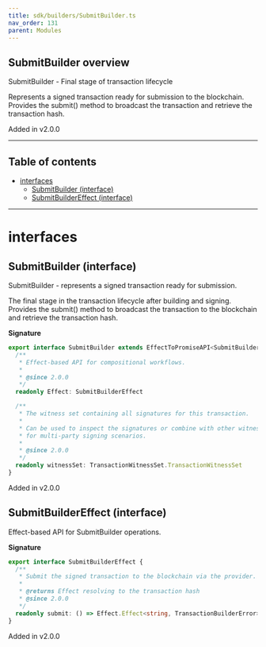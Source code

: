 ```yaml
---
title: sdk/builders/SubmitBuilder.ts
nav_order: 131
parent: Modules
---
```


## SubmitBuilder overview

SubmitBuilder - Final stage of transaction lifecycle

Represents a signed transaction ready for submission to the blockchain.
Provides the submit() method to broadcast the transaction and retrieve the transaction hash.

Added in v2.0.0

---

<h2 class="text-delta">Table of contents</h2>

- [interfaces](#interfaces)
  - [SubmitBuilder (interface)](#submitbuilder-interface)
  - [SubmitBuilderEffect (interface)](#submitbuildereffect-interface)

---

# interfaces

## SubmitBuilder (interface)

SubmitBuilder - represents a signed transaction ready for submission.

The final stage in the transaction lifecycle after building and signing.
Provides the submit() method to broadcast the transaction to the blockchain
and retrieve the transaction hash.

**Signature**

```ts
export interface SubmitBuilder extends EffectToPromiseAPI<SubmitBuilderEffect> {
  /**
   * Effect-based API for compositional workflows.
   *
   * @since 2.0.0
   */
  readonly Effect: SubmitBuilderEffect

  /**
   * The witness set containing all signatures for this transaction.
   *
   * Can be used to inspect the signatures or combine with other witness sets
   * for multi-party signing scenarios.
   *
   * @since 2.0.0
   */
  readonly witnessSet: TransactionWitnessSet.TransactionWitnessSet
}
```

Added in v2.0.0

## SubmitBuilderEffect (interface)

Effect-based API for SubmitBuilder operations.

**Signature**

```ts
export interface SubmitBuilderEffect {
  /**
   * Submit the signed transaction to the blockchain via the provider.
   *
   * @returns Effect resolving to the transaction hash
   * @since 2.0.0
   */
  readonly submit: () => Effect.Effect<string, TransactionBuilderError>
}
```

Added in v2.0.0
